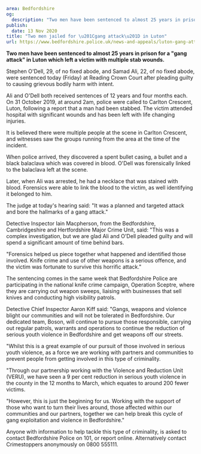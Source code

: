 ```yaml
area: Bedfordshire
og:
  description: "Two men have been sentenced to almost 25 years in prison for a \u201Cgang attack\u201D in Luton which left a victim with multiple stab wounds."
publish:
  date: 13 Nov 2020
title: "Two men jailed for \u201Cgang attack\u201D in Luton"
url: https://www.bedfordshire.police.uk/news-and-appeals/luton-gang-attack-nov20
```

**Two men have been sentenced to almost 25 years in prison for a "gang attack" in Luton which left a victim with multiple stab wounds.**

Stephen O'Dell, 29, of no fixed abode, and Samad Ali, 22, of no fixed abode, were sentenced today (Friday) at Reading Crown Court after pleading guilty to causing grievous bodily harm with intent.

Ali and O'Dell both received sentences of 12 years and four months each. On 31 October 2019, at around 2am, police were called to Carlton Crescent, Luton, following a report that a man had been stabbed. The victim attended hospital with significant wounds and has been left with life changing injuries.

It is believed there were multiple people at the scene in Carlton Crescent, and witnesses saw the groups running from the area at the time of the incident.

When police arrived, they discovered a spent bullet casing, a bullet and a black balaclava which was covered in blood. O'Dell was forensically linked to the balaclava left at the scene.

Later, when Ali was arrested, he had a necklace that was stained with blood. Forensics were able to link the blood to the victim, as well identifying it belonged to him.

The judge at today's hearing said: "It was a planned and targeted attack and bore the hallmarks of a gang attack."

Detective Inspector Iain Macpherson, from the Bedfordshire, Cambridgeshire and Hertfordshire Major Crime Unit, said: "This was a complex investigation, but we are glad Ali and O'Dell pleaded guilty and will spend a significant amount of time behind bars.

"Forensics helped us piece together what happened and identified those involved. Knife crime and use of other weapons is a serious offence, and the victim was fortunate to survive this horrific attack."

The sentencing comes in the same week that Bedfordshire Police are participating in the national knife crime campaign, Operation Sceptre, where they are carrying out weapon sweeps, liaising with businesses that sell knives and conducting high visibility patrols.

Detective Chief Inspector Aaron Kiff said: "Gangs, weapons and violence blight our communities and will not be tolerated in Bedfordshire. Our dedicated team, Boson, will continue to pursue those responsible, carrying out regular patrols, warrants and operations to continue the reduction of serious youth violence in Bedfordshire and get weapons off our streets.

"Whilst this is a great example of our pursuit of those involved in serious youth violence, as a force we are working with partners and communities to prevent people from getting involved in this type of criminality.

"Through our partnership working with the Violence and Reduction Unit (VERU), we have seen a 9 per cent reduction in serious youth violence in the county in the 12 months to March, which equates to around 200 fewer victims.

"However, this is just the beginning for us. Working with the support of those who want to turn their lives around, those affected within our communities and our partners, together we can help break this cycle of gang exploitation and violence in Bedfordshire."

Anyone with information to help tackle this type of criminality, is asked to contact Bedfordshire Police on 101, or report online. Alternatively contact Crimestoppers anonymously on 0800 555111.
